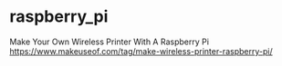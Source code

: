 # raspberry_pi

Make Your Own Wireless Printer With A Raspberry Pi
https://www.makeuseof.com/tag/make-wireless-printer-raspberry-pi/

